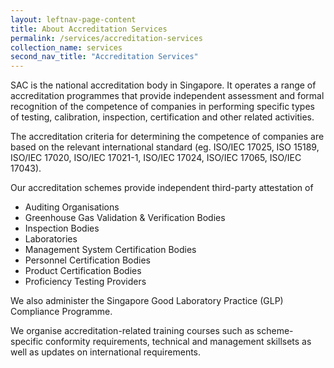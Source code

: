 ```yaml
---
layout: leftnav-page-content
title: About Accreditation Services
permalink: /services/accreditation-services
collection_name: services
second_nav_title: "Accreditation Services"
---
```


SAC is the national accreditation body in Singapore. It operates a range of accreditation programmes that provide independent assessment and formal recognition of the competence of companies in performing specific types of testing, calibration, inspection, certification and other related activities.

The accreditation criteria for determining the competence of companies are based on the relevant international standard (eg. ISO/IEC 17025, ISO 15189, ISO/IEC 17020, ISO/IEC 17021-1, ISO/IEC 17024, ISO/IEC 17065, ISO/IEC 17043).

Our accreditation schemes provide independent third-party attestation of 
* Auditing Organisations 
* Greenhouse Gas Validation & Verification Bodies 
* Inspection Bodies 
* Laboratories 
* Management System Certification Bodies 
* Personnel Certification Bodies 
* Product Certification Bodies 
* Proficiency Testing Providers

We also administer the Singapore Good Laboratory Practice (GLP) Compliance Programme.

We organise accreditation-related training courses such as scheme-specific conformity requirements, technical and management skillsets as well as updates on international requirements. 
